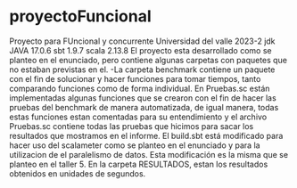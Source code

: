 # proyectoFuncional
Proyecto para FUncional y concurrente Universidad del valle 2023-2
jdk JAVA 17.0.6
sbt 1.9.7
scala 2.13.8
El proyecto esta desarrollado como se planteo en el enunciado, pero contiene algunas carpetas con paquetes que no estaban previstas en el.
    -La carpeta benchmark contiene un paquete con el fin de solucionar y hacer funciones para tomar tiempos, tanto comparando funciones como de forma individual.
En Pruebas.sc están implementadas algunas funciones que se crearon con el fin de hacer las pruebas del benchmark de manera automatizada, de igual manera, todas estas funciones estan comentadas para su entendimiento y el archivo Pruebas.sc contiene todas las pruebas que hicimos para sacar los resultados que mostramos en el informe.
El build.sbt está modificado para hacer uso del scalameter como se planteo en el enunciado y para la utilizacion de el paralelismo de datos. Esta modificación es la misma que se planteo en el taller 5.
En la carpeta RESULTADOS, estan los resultados obtenidos en unidades de segundos.